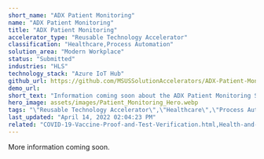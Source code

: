 ```yaml
---
short_name: "ADX Patient Monitoring"
name: "ADX Patient Monitoring"
title: "ADX Patient Monitoring"
accelerator_type: "Reusable Technology Accelerator"
classification: "Healthcare,Process Automation"
solution_area: "Modern Workplace"
status: "Submitted"
industries: "HLS"
technology_stack: "Azure IoT Hub"
github_url: https://github.com/MSUSSolutionAccelerators/ADX-Patient-Monitoring-Solution-Accelerator
demo_url: 
short_text: "Information coming soon about the ADX Patient Monitoring Solution Accelerator."
hero_image: assets/images/Patient_Monitoring_Hero.webp
tags: "\"Reusable Technology Accelerator\",\"Healthcare\",\"Process Automation\",\"HLS\",\"Azure IoT Hub\""
last_updated: "April 14, 2022 02:04:23 PM"
related: "COVID-19-Vaccine-Proof-and-Test-Verification.html,Health-and-Human-Services-Datahub.html,Healthcare-Blockchain.html,Overdose-Prevention.html,Patient-Risk-Analyzer.html"
---
```

More information coming soon.